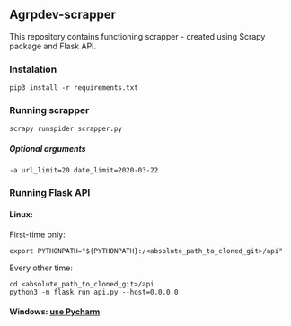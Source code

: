 ## Agrpdev-scrapper
This repository contains functioning scrapper - created using Scrapy package and Flask API.
### Instalation
```shell
pip3 install -r requirements.txt
```
### Running scrapper
```shell
scrapy runspider scrapper.py
```
##### Optional arguments  
```shell
-a url_limit=20 date_limit=2020-03-22
```
### Running Flask API
#### Linux:
First-time only:
```shell
export PYTHONPATH="${PYTHONPATH}:/<absolute_path_to_cloned_git>/api"
```
Every other time:
```shell
cd <absolute_path_to_cloned_git>/api
python3 -m flask run api.py --host=0.0.0.0
```
#### Windows: [use Pycharm](https://www.jetbrains.com/help/pycharm/creating-flask-project.html)

